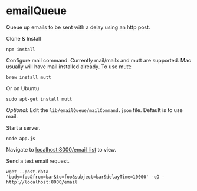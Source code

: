 emailQueue
==========

Queue up emails to be sent with a delay using an http post.

Clone & Install

    npm install

Configure mail command. Currently mail/mailx and mutt are supported.
Mac usually will have mail installed already. To use mutt:

    brew install mutt

Or on Ubuntu

    sudo apt-get install mutt

*Optional:* Edit the `lib/emailQueue/mailCommand.json` file. Default is to use mail.

Start a server.

    node app.js

Navigate to [localhost:8000/email_list](localhost:8000/email_list) to view.

Send a test email request.

    wget --post-data 'body=foo&from=bar&to=foo&subject=bar&delayTime=10000' -qO - http://localhost:8000/email

